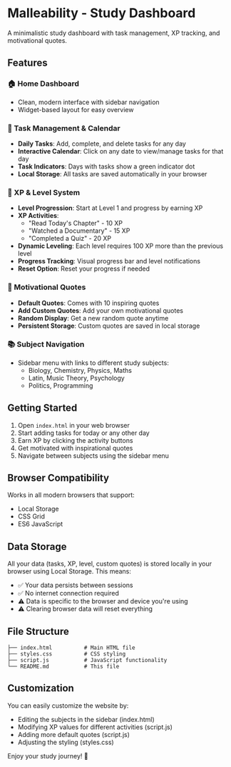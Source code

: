 # Malleability - Study Dashboard

A minimalistic study dashboard with task management, XP tracking, and motivational quotes.

## Features

### 🏠 Home Dashboard
- Clean, modern interface with sidebar navigation
- Widget-based layout for easy overview

### 📅 Task Management & Calendar
- **Daily Tasks**: Add, complete, and delete tasks for any day
- **Interactive Calendar**: Click on any date to view/manage tasks for that day
- **Task Indicators**: Days with tasks show a green indicator dot
- **Local Storage**: All tasks are saved automatically in your browser

### 🎯 XP & Level System
- **Level Progression**: Start at Level 1 and progress by earning XP
- **XP Activities**: 
  - "Read Today's Chapter" - 10 XP
  - "Watched a Documentary" - 15 XP
  - "Completed a Quiz" - 20 XP
- **Dynamic Leveling**: Each level requires 100 XP more than the previous level
- **Progress Tracking**: Visual progress bar and level notifications
- **Reset Option**: Reset your progress if needed

### 💬 Motivational Quotes
- **Default Quotes**: Comes with 10 inspiring quotes
- **Add Custom Quotes**: Add your own motivational quotes
- **Random Display**: Get a new random quote anytime
- **Persistent Storage**: Custom quotes are saved in local storage

### 📚 Subject Navigation
- Sidebar menu with links to different study subjects:
  - Biology, Chemistry, Physics, Maths
  - Latin, Music Theory, Psychology
  - Politics, Programming

## Getting Started

1. Open `index.html` in your web browser
2. Start adding tasks for today or any other day
3. Earn XP by clicking the activity buttons
4. Get motivated with inspirational quotes
5. Navigate between subjects using the sidebar menu

## Browser Compatibility

Works in all modern browsers that support:
- Local Storage
- CSS Grid
- ES6 JavaScript

## Data Storage

All your data (tasks, XP, level, custom quotes) is stored locally in your browser using Local Storage. This means:
- ✅ Your data persists between sessions
- ✅ No internet connection required
- ⚠️ Data is specific to the browser and device you're using
- ⚠️ Clearing browser data will reset everything

## File Structure

```
├── index.html          # Main HTML file
├── styles.css          # CSS styling
├── script.js           # JavaScript functionality
└── README.md           # This file
```

## Customization

You can easily customize the website by:
- Editing the subjects in the sidebar (index.html)
- Modifying XP values for different activities (script.js)
- Adding more default quotes (script.js)
- Adjusting the styling (styles.css)

Enjoy your study journey! 🚀 